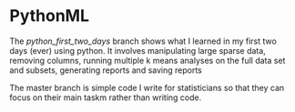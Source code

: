 # PythonML
The *python_first_two_days* branch shows what I learned in my first two days (ever) using python.
It involves manipulating large sparse data, removing columns, running multiple k means analyses on the full data set and subsets, generating reports and saving reports

The master branch is simple code I write for statisticians so that they can focus on their main taskm rather than writing code.
